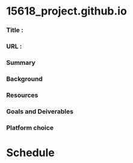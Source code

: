 # 15618_project.github.io

### Title :

### URL :

### Summary

### Background

### Resources

### Goals and Deiverables

### Platform choice

# Schedule 


